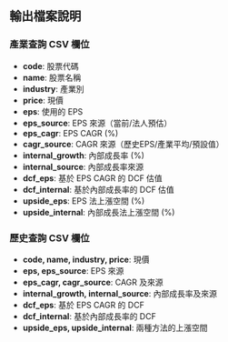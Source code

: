 ## 輸出檔案說明

### 產業查詢 CSV 欄位
- **code**: 股票代碼
- **name**: 股票名稱
- **industry**: 產業別
- **price**: 現價
- **eps**: 使用的 EPS
- **eps_source**: EPS 來源（當前/法人預估）
- **eps_cagr**: EPS CAGR (%)
- **cagr_source**: CAGR 來源（歷史EPS/產業平均/預設值）
- **internal_growth**: 內部成長率 (%)
- **internal_source**: 內部成長率來源
- **dcf_eps**: 基於 EPS CAGR 的 DCF 估值
- **dcf_internal**: 基於內部成長率的 DCF 估值
- **upside_eps**: EPS 法上漲空間 (%)
- **upside_internal**: 內部成長法上漲空間 (%)

### 歷史查詢 CSV 欄位

- **code, name, industry, price**: 現價
- **eps, eps_source**: EPS 來源
- **eps_cagr, cagr_source**: CAGR 及來源
- **internal_growth, internal_source**: 內部成長率及來源
- **dcf_eps**: 基於 EPS CAGR 的 DCF
- **dcf_internal**: 基於內部成長率的 DCF
- **upside_eps, upside_internal**: 兩種方法的上漲空間